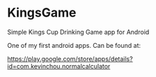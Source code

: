 KingsGame
=========

Simple Kings Cup Drinking Game app for Android

One of my first android apps. Can be found at:

https://play.google.com/store/apps/details?id=com.kevinchou.normalcalculator
